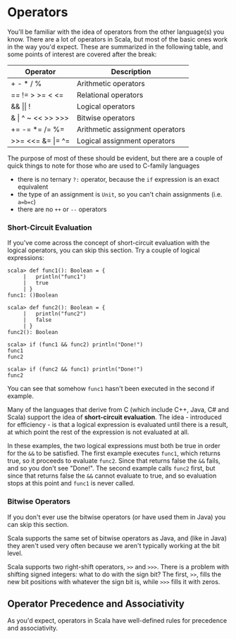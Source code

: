 # Operators

You'll be familiar with the idea of operators from the other language(s) you know. There are a lot of operators in Scala, but most of the basic ones work in the way you'd expect. These are summarized in the following table, and some points of interest are covered after the break:

|Operator            |Description                      |
|--------------------|---------------------------------|
|+ - * / %           | Arithmetic operators            |
| == != > >= < <=    | Relational operators            |
| && \|\| !          | Logical operators               |
| & \| ^ ~ << >> >>> | Bitwise operators               |
| += -= *= /= %=     | Arithmetic assignment operators |
| >>= <<= &= \|= ^=  | Logical assignment operators    |

The purpose of most of these should be evident, but there are a couple of quick things to note for those who are used to C-family languages
   * there is no ternary `?:` operator, because the `if` expression is an exact equivalent
   * the type of an assignment is `Unit`, so you can't chain assignments (i.e. `a=b=c`)
   * there are no `++` or `--` operators

### Short-Circuit Evaluation

If you've come across the concept of short-circuit evaluation with the logical operators, you can skip this section. Try a couple of logical expressions:

~~~~~~~~
scala> def func1(): Boolean = {
     |   println("func1")
     |   true
     | }
func1: ()Boolean

scala> def func2(): Boolean = {
     |   println("func2")
     |   false
     | }
func2(): Boolean

scala> if (func1 && func2) println("Done!")
func1
func2

scala> if (func2 && func1) println("Done!")
func2
~~~~~~~~

You can see that somehow `func1` hasn't been executed in the second if example.

Many of the languages that derive from C (which include C++, Java, C# and Scala) support the idea of __short-circuit evaluation__. The idea - introduced for efficiency - is that a logical expression is evaluated until there is a result, at which point the rest of the expression is not evaluated at all.

In these examples, the two logical expressions must both be true in order for the `&&` to be satisfied. The first example executes `func1`, which returns true, so it proceeds to evaluate `func2`. Since that returns false the `&&` fails, and so you don't see "Done!". The second example calls `func2` first, but since that returns false the `&&` cannot evaluate to true, and so evaluation stops at this point and `func1` is never called.

### Bitwise Operators

If you don't ever use the bitwise operators (or have used them in Java) you can skip this section.

Scala supports the same set of bitwise operators as Java, and (like in Java) they aren't used very often because we aren't typically working at the bit level.

Scala supports two right-shift operators, `>>` and `>>>`. There is a problem with shifting signed integers: what to do with the sign bit? The first, `>>`, fills the new bit positions with whatever the sign bit is, while `>>>` fills it with zeros.

## Operator Precedence and Associativity

As you'd expect, operators in Scala have well-defined rules for precedence and associativity.
